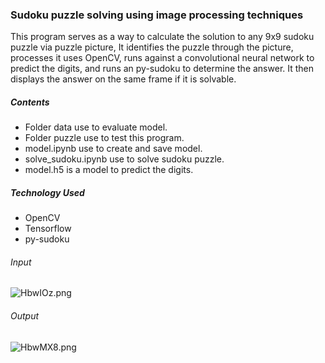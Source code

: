 ### Sudoku puzzle solving using image processing techniques

This program serves as a way to calculate the solution to any 9x9 sudoku puzzle via puzzle picture, It identifies the puzzle through the picture, processes it uses OpenCV, runs against a convolutional neural network to predict the digits, and runs an py-sudoku to determine the answer. It then displays the answer on the same frame if it is solvable.

##### Contents
* Folder data use to evaluate model.
* Folder puzzle use to test this program.
* model.ipynb use to create and save model.
* solve_sudoku.ipynb use to solve sudoku puzzle.
* model.h5 is a model to predict the digits.

##### Technology Used
* OpenCV
* Tensorflow
* py-sudoku

###### Input
![HbwIOz.png](https://sv1.picz.in.th/images/2022/05/21/HbwIOz.png)


###### Output
![HbwMX8.png](https://sv1.picz.in.th/images/2022/05/21/HbwMX8.png)